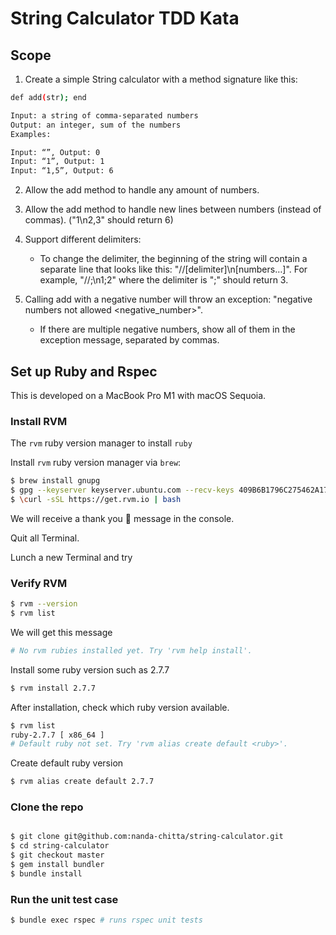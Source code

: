 # String Calculator TDD Kata

## Scope

1. Create a simple String calculator with a method signature like this:
```sh
def add(str); end

Input: a string of comma-separated numbers
Output: an integer, sum of the numbers
Examples:

Input: “”, Output: 0
Input: “1”, Output: 1
Input: “1,5”, Output: 6

```
2. Allow the add method to handle any amount of numbers.

3. Allow the add method to handle new lines between numbers (instead of commas). ("1\n2,3" should return 6)

4. Support different delimiters:
   * To change the delimiter, the beginning of the string will contain a separate line that looks like this: "//[delimiter]\n[numbers…]". For example, "//;\n1;2" where the delimiter is ";" should return 3.

5. Calling add with a negative number will throw an exception: "negative numbers not allowed <negative_number>".
   * If there are multiple negative numbers, show all of them in the exception message, separated by commas.


## Set up Ruby and Rspec

This is developed on a MacBook Pro M1 with macOS Sequoia.

### Install RVM

The `rvm` ruby version manager to install `ruby`

Install `rvm` ruby version manager via `brew`:

```sh
$ brew install gnupg
$ gpg --keyserver keyserver.ubuntu.com --recv-keys 409B6B1796C275462A1703113804BB82D39DC0E3 7D2BAF1CF37B13E2069D6956105BD0E739499BDB
$ \curl -sSL https://get.rvm.io | bash
```
We will receive a thank you 🙏 message in the console.

Quit all Terminal.

Lunch a new Terminal and try

### Verify RVM

```sh
$ rvm --version
$ rvm list
```
We will get this message

```sh
# No rvm rubies installed yet. Try 'rvm help install'.
```
Install some ruby version such as 2.7.7

```sh
$ rvm install 2.7.7
```
After installation, check which ruby version available.

```sh
$ rvm list
ruby-2.7.7 [ x86_64 ]
# Default ruby not set. Try 'rvm alias create default <ruby>'.
```

Create default ruby version

```sh
$ rvm alias create default 2.7.7
```
### Clone the repo

```sh

$ git clone git@github.com:nanda-chitta/string-calculator.git
$ cd string-calculator
$ git checkout master
$ gem install bundler
$ bundle install
```
### Run the unit test case

```sh
$ bundle exec rspec # runs rspec unit tests
```
